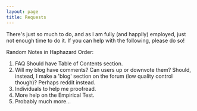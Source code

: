 ```yaml
---
layout: page
title: Requests
---
```


There's just so much to do, and as I am fully (and happily) employed, just not enough time to do it.  If you can help with the following, please do so!

Random Notes in Haphazard Order:

1. FAQ Should have Table of Contents section.
2. Will my blog have comments? Can users up or downvote them? Should, instead, I make a 'blog' section on the forum (low quality control though)? Perhaps reddit instead.
3. Individuals to help me proofread.
4. More help on the Empirical Test.
4. Probably much more...
